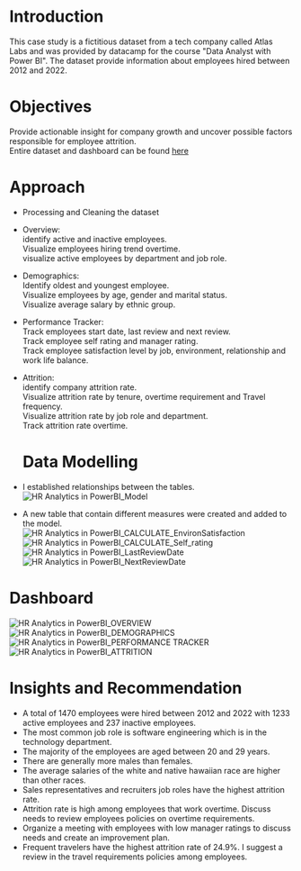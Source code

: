 # Introduction
This case study is a fictitious dataset from a tech company called Atlas Labs and was provided by datacamp for the course "Data Analyst with Power BI".
The dataset provide information about employees hired between 2012 and 2022. 
# Objectives
Provide actionable insight for company growth and uncover possible factors responsible for employee attrition.<br>
Entire dataset and dashboard can be found [here](https://app.powerbi.com/links/qvL4Pd4OD_?ctid=8ca3a6b3-2d7d-4262-829b-e19ec50db6ff&pbi_source=linkShare)
# Approach
* Processing and Cleaning the dataset
* Overview:<br>
  identify active and inactive employees.<br>
  Visualize employees hiring trend overtime.<br>
  visualize active employees by department and job role.<br>
* Demographics:<br>
  Identify oldest and youngest employee.<br>
  Visualize employees by age, gender and marital status.<br>
  Visualize average salary by ethnic group.<br>
* Performance Tracker:<br>
  Track employees start date, last review and next review.<br>
  Track employee self rating and manager rating.<br>
  Track employee satisfaction level by job, environment, relationship and work life balance.<br>
* Attrition:<br>
  identify company attrition rate.<br>
  Visualize attrition rate by tenure, overtime requirement and Travel frequency.<br>
  Visualize attrition rate by job role and department.<br>
  Track attrition rate overtime.<br>
  # Data Modelling
* I established relationships between the tables.<br>
![HR Analytics in PowerBI_Model](https://github.com/amiegirl/Data_Analyst_Portfolio_Projects/assets/81017006/7c3ca98c-cbcf-444c-b961-425053298fa0)<br>

* A new table that contain different measures were created and added to the model.<br>
![HR Analytics in PowerBI_CALCULATE_EnvironSatisfaction](https://github.com/amiegirl/Data_Analyst_Portfolio_Projects/assets/81017006/1c924615-55ae-4dfa-9c18-9aeb2844e0e9)<br>
![HR Analytics in PowerBI_CALCULATE_Self_rating](https://github.com/amiegirl/Data_Analyst_Portfolio_Projects/assets/81017006/a5fcc04e-b3cc-4000-892f-abc05a318c59)<br>
![HR Analytics in PowerBI_LastReviewDate](https://github.com/amiegirl/Data_Analyst_Portfolio_Projects/assets/81017006/1fb6b4d8-e4b8-4235-9a1d-920a3d77dc00)<br>
![HR Analytics in PowerBI_NextReviewDate](https://github.com/amiegirl/Data_Analyst_Portfolio_Projects/assets/81017006/7d826986-45f0-4b07-b2fa-a00f06d2159f)<br>

# Dashboard
![HR Analytics in PowerBI_OVERVIEW](https://github.com/amiegirl/Data_Analyst_Portfolio_Projects/assets/81017006/bc151f2f-f777-4660-8809-a793caa0e7a3)<br>
![HR Analytics in PowerBI_DEMOGRAPHICS](https://github.com/amiegirl/Data_Analyst_Portfolio_Projects/assets/81017006/36490274-2b94-4b05-b402-2ebcd73d3fe1)<br>
![HR Analytics in PowerBI_PERFORMANCE TRACKER](https://github.com/amiegirl/Data_Analyst_Portfolio_Projects/assets/81017006/904623a3-5c40-4995-a2ed-0ba7c99d5809)<br>
![HR Analytics in PowerBI_ATTRITION](https://github.com/amiegirl/Data_Analyst_Portfolio_Projects/assets/81017006/a2dba2d8-bbb4-4cbe-aefb-c01e87c4e738)<br>
# Insights and Recommendation
* A total of 1470 employees were hired between 2012 and 2022 with 1233 active employees and 237 inactive employees.
* The most common job role is software engineering which is in the technology department.
* The majority of the employees are aged between 20 and 29 years.
* There are generally more males than females.
* The average salaries of the white and native hawaiian race are higher than other races.
* Sales representatives and recruiters job roles have the highest attrition rate.
* Attrition rate is high among employees that work overtime. Discuss needs to review employees policies on overtime requirements.
* Organize a meeting with employees with low manager ratings to discuss needs and create an improvement plan.
* Frequent travelers have the highest attrition rate of 24.9%. I suggest a review in the travel requirements policies among employees.

